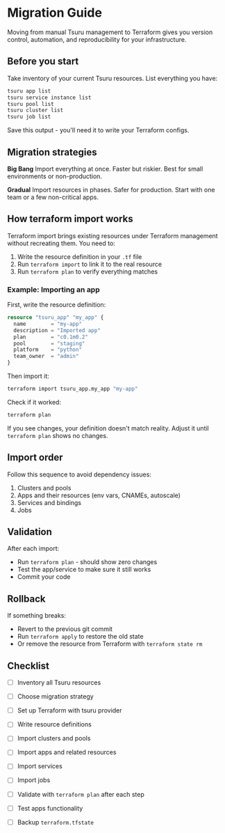 # Migration Guide

Moving from manual Tsuru management to Terraform gives you version control, automation, and reproducibility for your infrastructure.

## Before you start

Take inventory of your current Tsuru resources. List everything you have:

```bash
tsuru app list
tsuru service instance list
tsuru pool list
tsuru cluster list
tsuru job list
```

Save this output - you'll need it to write your Terraform configs.

## Migration strategies

**Big Bang**
Import everything at once. Faster but riskier. Best for small environments or non-production.

**Gradual**
Import resources in phases. Safer for production. Start with one team or a few non-critical apps.

## How terraform import works

Terraform import brings existing resources under Terraform management without recreating them. You need to:

1. Write the resource definition in your `.tf` file
2. Run `terraform import` to link it to the real resource
3. Run `terraform plan` to verify everything matches

### Example: Importing an app

First, write the resource definition:

```terraform
resource "tsuru_app" "my_app" {
  name        = "my-app"
  description = "Imported app"
  plan        = "c0.1m0.2"
  pool        = "staging"
  platform    = "python"
  team_owner  = "admin"
}
```

Then import it:

```bash
terraform import tsuru_app.my_app "my-app"
```

Check if it worked:

```bash
terraform plan
```

If you see changes, your definition doesn't match reality. Adjust it until `terraform plan` shows no changes.

## Import order

Follow this sequence to avoid dependency issues:

1. Clusters and pools
2. Apps and their resources (env vars, CNAMEs, autoscale)
3. Services and bindings
4. Jobs

## Validation

After each import:

- Run `terraform plan` - should show zero changes
- Test the app/service to make sure it still works
- Commit your code

## Rollback

If something breaks:

- Revert to the previous git commit
- Run `terraform apply` to restore the old state
- Or remove the resource from Terraform with `terraform state rm`

## Checklist

- [ ] Inventory all Tsuru resources
- [ ] Choose migration strategy
- [ ] Set up Terraform with tsuru provider
- [ ] Write resource definitions
- [ ] Import clusters and pools
- [ ] Import apps and related resources
- [ ] Import services
- [ ] Import jobs
- [ ] Validate with `terraform plan` after each step
- [ ] Test apps functionality
- [ ] Backup `terraform.tfstate`

